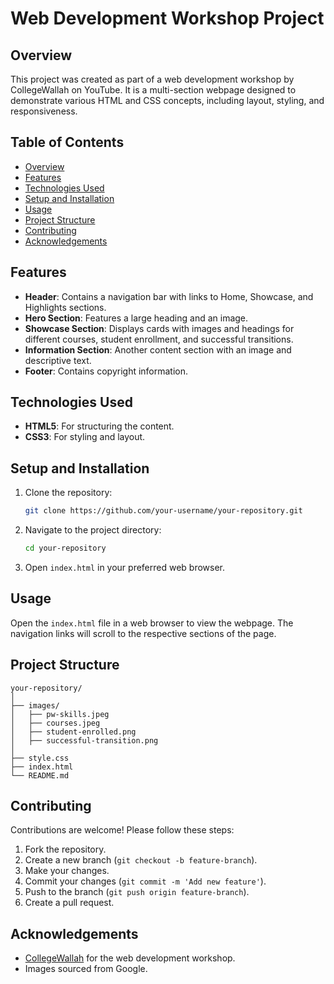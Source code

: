 
# Web Development Workshop Project

## Overview
This project was created as part of a web development workshop by CollegeWallah on YouTube. It is a multi-section webpage designed to demonstrate various HTML and CSS concepts, including layout, styling, and responsiveness.

## Table of Contents
- [Overview](#overview)
- [Features](#features)
- [Technologies Used](#technologies-used)
- [Setup and Installation](#setup-and-installation)
- [Usage](#usage)
- [Project Structure](#project-structure)
- [Contributing](#contributing)
- [Acknowledgements](#acknowledgements)

## Features
- **Header**: Contains a navigation bar with links to Home, Showcase, and Highlights sections.
- **Hero Section**: Features a large heading and an image.
- **Showcase Section**: Displays cards with images and headings for different courses, student enrollment, and successful transitions.
- **Information Section**: Another content section with an image and descriptive text.
- **Footer**: Contains copyright information.

## Technologies Used
- **HTML5**: For structuring the content.
- **CSS3**: For styling and layout.

## Setup and Installation
1. Clone the repository:
    ```bash
    git clone https://github.com/your-username/your-repository.git
    ```
2. Navigate to the project directory:
    ```bash
    cd your-repository
    ```
3. Open `index.html` in your preferred web browser.

## Usage
Open the `index.html` file in a web browser to view the webpage. The navigation links will scroll to the respective sections of the page.

## Project Structure
```
your-repository/
│
├── images/
│   ├── pw-skills.jpeg
│   ├── courses.jpeg
│   ├── student-enrolled.png
│   ├── successful-transition.png
│
├── style.css
├── index.html
└── README.md
```

## Contributing
Contributions are welcome! Please follow these steps:
1. Fork the repository.
2. Create a new branch (`git checkout -b feature-branch`).
3. Make your changes.
4. Commit your changes (`git commit -m 'Add new feature'`).
5. Push to the branch (`git push origin feature-branch`).
6. Create a pull request.

## Acknowledgements
- [CollegeWallah](https://www.youtube.com/channel/CollegeWallah) for the web development workshop.
- Images sourced from Google.

